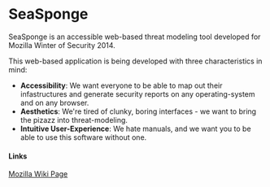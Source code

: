 SeaSponge
=========

SeaSponge is an accessible web-based threat modeling tool developed for Mozilla Winter of Security 2014. 

This web-based application is being developed with three characteristics in mind:

* **Accessibility**: We want everyone to be able to map out their infastructures and generate security reports on any operating-system and on any browser. 
* **Aesthetics**: We're tired of clunky, boring interfaces - we want to bring the pizazz into threat-modeling.
* **Intuitive User-Experience**: We hate manuals, and we want you to be able to use this software without one.

#### Links

[Mozilla Wiki Page](https://wiki.mozilla.org/Security/Mentorships/MWoS/2014/online_threat_modeling_tool)
